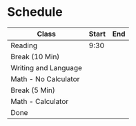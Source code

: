 # Schedule
| Class                | Start | End |
| -------------------- | ----- | --- |
| Reading              | 9:30  |     |
| Break (10 Min)       |       |     |
| Writing and Language |       |     |
| Math - No Calculator |       |     |
| Break (5 Min)        |       |     |
| Math - Calculator    |       |     |
| Done                 |       |     |
<!-- --